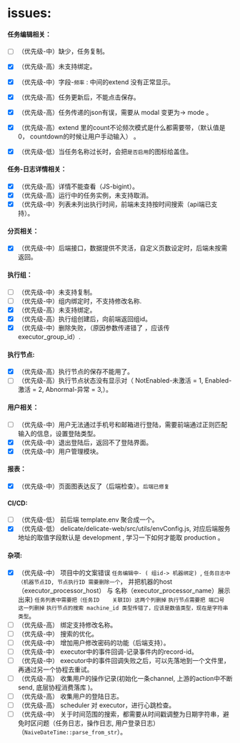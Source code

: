 # issues:

#### 任务编辑相关：

- [ ] （优先级-中）缺少，任务复制。
- [x] （优先级-高）未支持绑定。
- [x] （优先级-中）字段-`频率` : 中间的extend 没有正常显示。
- [x] （优先级-高）任务更新后，不能点击保存。
- [x] （优先级-高）任务传递的json有误，需要从 modal  变更为-> mode 。
- [x] （优先级-高）extend 里的count不论频次模式是什么都需要带，（默认值是0， countdown的时候让用户手动输入） 。
- [x] （优先级-低）当任务名称过长时，会把`是否启用`的图标给盖住。



#### 任务-日志详情相关：

- [x] （优先级-高）详情不能查看（JS-bigint）。
- [x] （优先级-高）运行中的任务实例，未支持取消。
- [x] （优先级-中）列表未列出执行时间，前端未支持按时间搜索（api端已支持）。

#### 分页相关：

- [x] （优先级-中）后端接口，数据提供不灵活，自定义页数设定时，后端未按需返回。

#### 执行组：

- [ ] （优先级-中）未支持复制。
- [ ] （优先级-中）组内绑定时，不支持修改名称.
- [x] （优先级-高）未支持绑定。
- [x] （优先级-高）执行组创建后，向前端返回组id。
- [x] （优先级-中）删除失败，（原因参数传递错了 ，应该传 executor_group_id）.

#### 执行节点:

- [x] （优先级-高）执行节点的保存不能用了。
- [ ] （优先级-高）执行节点状态没有显示对（    NotEnabled-未激活 = 1, Enabled-激活 = 2, Abnormal-异常 = 3,）。

#### 用户相关：  

- [ ] （优先级-中）用户无法通过手机号和邮箱进行登陆，需要前端通过正则匹配输入的信息，设置登陆类型。
- [x] （优先级-中）退出登陆后，返回不了登陆界面。
- [x] （优先级-中）用户管理模块。

#### 报表：

- [x] （优先级-中）页面图表达反了（后端检查）。`后端已修复`

#### CI/CD:
- [ ] （优先级-低） 前后端 template.env 聚合成一个。
- [x] （优先级-低） delicate/delicate-web/src/utils/envConfig.js, 对应后端服务地址的取值字段默认是 development , 学习一下如何才能取 production 。

#### 杂项:
- [x] （优先级-中） 项目中的文案错误 `任务编辑中- ( 组id-> 机器绑定) `,
  `任务日志中（机器节点ID, 节点执行ID 需要删除一个`， 并把机器的host（executor_processor_host） 与 名称（executor_processor_name）展示出来)
  `任务列表中需要把（任务ID	关联ID）这两个列删掉`
  `执行节点需要把 端口号 这一列删掉`
  `执行节点的搜索 machine_id 类型传错了，应该是数值类型，现在是字符串类型`。
- [ ] （优先级-高） 绑定支持修改名称。
- [ ] （优先级-中） 搜索的优化。
- [ ] （优先级-中） 增加用户修改密码的功能（后端支持）。
- [ ] （优先级-中） executor中的事件回调-记录事件内的record-id。
- [ ] （优先级-中） executor中的事件回调失败之后，可以先落地到一个文件里，再通过另一个协程去重试。
- [ ] （优先级-高） 收集用户的操作记录(初始化一条channel, 上游的action中不断send, 底层协程消费落库
)。
- [ ] （优先级-高） 收集用户的登陆日志。
- [ ] （优先级-高） scheduler 对 executor，进行心跳检查。
- [ ] （优先级-中） 关于时间范围的搜索，都需要从时间戳调整为日期字符串，避免时区问题（任务日志，操作日志, 用户登录日志）（`NaiveDateTime::parse_from_str`）。
